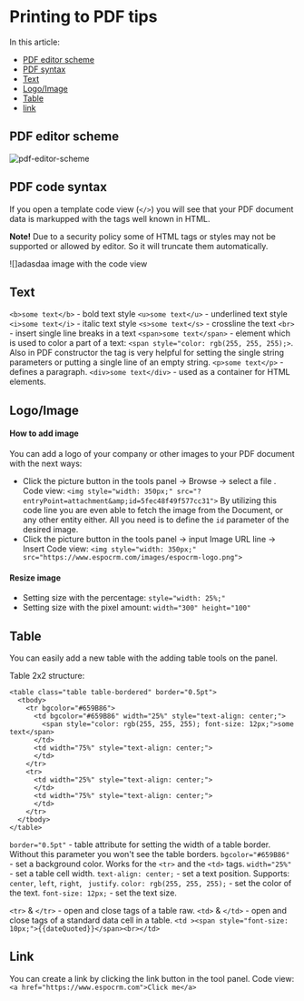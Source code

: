 # Printing to PDF tips

In this article:

 * [PDF editor scheme](#p-d-f-editor-scheme)
 * [PDF syntax](#p-d-f-code-syntax)
 * [Text](#text)
 * [Logo/Image](#logo-image)
 * [Table](#table)
 * [link](#link)

## PDF editor scheme

![pdf-editor-scheme]()

## PDF code syntax

If you open a template code view (`</>`) you will see that your PDF document data is markupped with the tags well known in HTML.

**Note!**
Due to a security policy some of HTML tags or styles may not be supported or allowed by editor. So it will truncate them automatically.

![]adasdaa image with the code view

## Text

`<b>some text</b>` - bold text style
`<u>some text</u>` - underlined text style
`<i>some text</i>` - italic text style
`<s>some text</s>` - crossline the text
`<br>` - insert single line breaks in a text
`<span>some text</span>` - element which is used to color a part of a text: `<span style="color: rgb(255, 255, 255);>`. Also in PDF constructor the <span> tag is very helpful for setting the single string parameters or putting a single line of an empty string.
`<p>some text</p>` - defines a paragraph.
`<div>some text</div>` - used as a container for HTML elements.

## Logo/Image

#### How to add image

You can add a logo of your company or other images to your PDF document with the next ways:
* Click the picture button in the tools panel -> Browse -> select a file .
Code view: `<img style="width: 350px;" src="?entryPoint=attachment&amp;id=5fec48f49f577cc31">`
By utilizing this code line you are even able to fetch the image from the Document, or any other entity either. All you need is to define the `id` parameter of the desired image.
* Click the picture button in the tools panel -> input Image URL line -> Insert
Code view: `<img style="width: 350px;" src="https://www.espocrm.com/images/espocrm-logo.png">`

#### Resize image

* Setting size with the percentage: `style="width: 25%;"`
* Setting size with the pixel amount: `width="300" height="100"`

## Table

You can easily add a new table with the adding table tools on the panel.

Table 2x2 structure:
```
<table class="table table-bordered" border="0.5pt">
  <tbody>
    <tr bgcolor="#659B86">
      <td bgcolor="#659B86" width="25%" style="text-align: center;">
        <span style="color: rgb(255, 255, 255); font-size: 12px;">some text</span>
      </td>
      <td width="75%" style="text-align: center;">
      </td>
    </tr>
    <tr>
      <td width="25%" style="text-align: center;">
      </td>
      <td width="75%" style="text-align: center;">
      </td>
    </tr>
  </tbody>
</table>
```
`border="0.5pt"` - table attribute for setting the width of a table border. Without this parameter you won't see the table borders.
`bgcolor="#659B86"` - set a background color. Works for the `<tr>` and the `<td>` tags.
`width="25%"` - set a table cell width.
`text-align: center;` - set a text position. Supports: `center`, `left`, `right`, ` justify`.
`color: rgb(255, 255, 255);` - set the color of the text.
`font-size: 12px;` - set the text size.



`<tr>` & `</tr>` - open and close tags of a table raw.
`<td>` & `</td>` - open and close tags of a standard data cell in a table.
`<td ><span style="font-size: 10px;">{{dateQuoted}}</span><br></td>`

## Link

You can create a link by clicking the link button in the tool panel.
Code view: `<a href="https://www.espocrm.com">Click me</a>`
